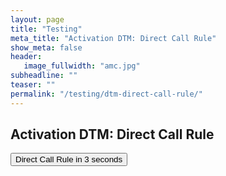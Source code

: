 ```yaml
---
layout: page
title: "Testing"
meta_title: "Activation DTM: Direct Call Rule"
show_meta: false
header:
   image_fullwidth: "amc.jpg"
subheadline: ""
teaser: ""
permalink: "/testing/dtm-direct-call-rule/"
---
```


## Activation DTM: Direct Call Rule
<button onclick="myClick()">Direct Call Rule in 3 seconds</button>


<script>

function myClick(){
   setTimeout(
   function() {
      _satellite.track(‘dtm-direct-call-rule’);
      alert('Bang!');
   }, 3000);
}
</script>


